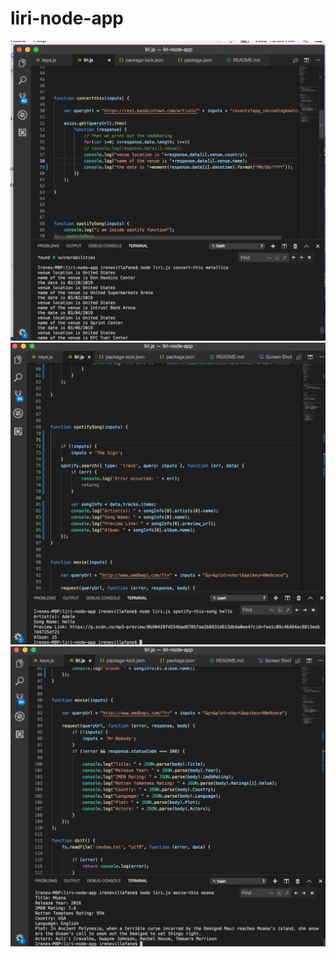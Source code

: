 # liri-node-app

![using the concert-this command](https://github.com/ivillafanesanz/liri-node-app/blob/master/concert.png)
![using the spotify command](https://github.com/ivillafanesanz/liri-node-app/blob/master/spotify.png)
![using the movie command](https://github.com/ivillafanesanz/liri-node-app/blob/master/movie.png)
